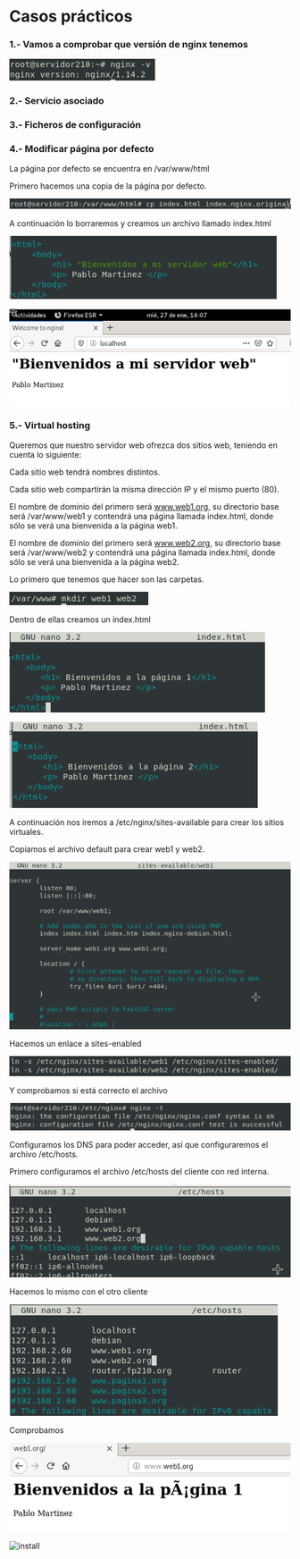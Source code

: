 # Casos prácticos

### 1.- Vamos a comprobar que versión de nginx tenemos

![install](/imagenes/version.png)

### 2.- Servicio asociado

### 3.- Ficheros de configuración

### 4.- Modificar página por defecto 

La página por defecto se encuentra en /var/www/html

Primero hacemos una copia de la página por defecto.

![install](/imagenes/copia.png)

A continuación lo borraremos y creamos un archivo llamado index.html

![install](/imagenes/index.png)

![install](/imagenes/modificado.png)

### 5.- Virtual hosting

Queremos que nuestro servidor web ofrezca dos sitios web, teniendo en cuenta lo siguiente:

Cada sitio web tendrá nombres distintos.

Cada sitio web compartirán la misma dirección IP y el mismo puerto (80).

El nombre de dominio del primero será www.web1.org, su directorio base será /var/www/web1 y contendrá una página llamada index.html, donde sólo se verá una bienvenida a la página web1.

El nombre de dominio del primero será www.web2.org, su directorio base será /var/www/web2 y contendrá una página llamada index.html, donde sólo se verá una bienvenida a la página web2.

Lo primero que tenemos que hacer son las carpetas.

![install](/imagenes/carpetas.png)

Dentro de ellas creamos un index.html

![install](/imagenes/pagina1.png)

![install](/imagenes/pagina2.png)

A continuación nos iremos a /etc/nginx/sites-available para crear los sitios virtuales.

Copiamos el archivo default para crear web1 y web2.


![install](/imagenes/sitio-virtual.png)

Hacemos un enlace a sites-enabled

![install](/imagenes/enlace.png)

Y comprobamos si está correcto el archivo

![install](/imagenes/comprobar.png)

Configuramos los DNS para poder acceder, así que configuraremos el archivo /etc/hosts.

Primero configuramos el archivo /etc/hosts del cliente con red interna.

![install](/imagenes/hosts-cliente.png)

Hacemos lo mismo con el otro cliente 

![install](/imagenes/hosts-cliente2.png)

Comprobamos

![install](/imagenes/cliente.png)

![install](/imagenes/hosts-comprobacion2.png)

















